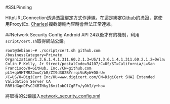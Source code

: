 #SSLPinning

HttpURLConnection透過憑證綁定方式作連線，在這是綁定[Github](https://github.com)的憑證，當使用Proxy(Ex. [Charles](https://www.charlesproxy.com/))攔截傳輸內容時會無法正常連線。

##Network Security Config
Android API 24以後才有的機制，利用```script/cert.sh```取得網站公鑰。
```
root@debian:~# ./script/cert.sh github.com
/businessCategory=Private Organization/1.3.6.1.4.1.311.60.2.1.3=US/1.3.6.1.4.1.311.60.2.1.2=Delaware/serialNumber=5157550/street=88 Colin P Kelly, Jr Street/postalCode=94107/C=US/ST=California/L=San Francisco/O=GitHub, Inc./CN=github.com
pL1+qb9HTMRZJmuC/bB/ZI9d302BYrrqiVuRyW+DGrU=
/C=US/O=DigiCert Inc/OU=www.digicert.com/CN=DigiCert SHA2 Extended Validation Server CA
RRM1dGqnDFsCJXBTHky16vi1obOlCgFFn/yOhI/y+ho=
```

將取得的公鑰加入[network_security_config.xml](https://github.com/7a6ac0/SSLPinning/blob/master/app/src/main/res/xml/network_security_config.xml)